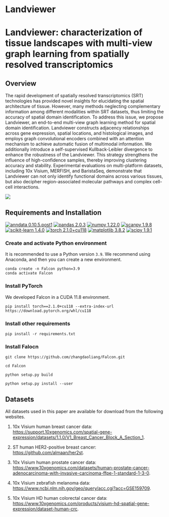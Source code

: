 # Landviewer
# Landviewer: characterization of tissue landscapes with multi-view graph learning from spatially resolved transcriptomics

## Overview
The rapid development of spatially resolved transcriptomics (SRT) technologies has provided novel insights for elucidating the spatial architecture of tissue. However, many methods neglecting complementary information among different modalities within SRT datasets, thus limiting the accuracy of spatial domain identification. To address this issue, we propose Landviewer, an end-to-end multi-view graph learning method for spatial domain identification. Landviewer constructs adjacency relationships across gene expression, spatial locations, and histological images, and employs graph convolutional encoders combined with an attention mechanism to achieve automatic fusion of multimodal information. We additionally introduce a self-supervised Kullback-Leibler divergence to enhance the robustness of the Landviewer. This strategy strengthens the influence of high-confidence samples, thereby improving clustering accuracy and stability. Experimental evaluations on multi-platform datasets, including 10x Visium, MERFISH, and BaristaSeq, demonstrate that Landviewer can not only identify functional domains across various tissues, but also decipher region-associated molecular pathways and complex cell-cell interactions.

![](./Falcon_overview.png)

## Requirements and Installation
[![anndata 0.10.5.post1](https://img.shields.io/badge/anndata-0.10.5.post1-success)](https://pypi.org/project/anndata/) [![pandas 2.0.3](https://img.shields.io/badge/pandas-2.0.3-important)](https://pypi.org/project/pandas/) [![numpy 1.22.0](https://img.shields.io/badge/numpy-1.22.0-critical)](https://pypi.org/project/numpy/1.22.0/) [![scanpy 1.9.8](https://img.shields.io/badge/scanpy-1.9.8-informational)](https://pypi.org/project/scanpy/) [![scikit-learn 1.4.0](https://img.shields.io/badge/scikit--learn-1.4.0-blueviolet)](https://github.com/scikit-learn/scikit-learn/)  [![torch 2.1.0+cu118](https://img.shields.io/badge/torch-2.1.0%2Bcu118-ff69b4)](https://pytorch.org/get-started/locally/) [![matplotlib 3.8.2](https://img.shields.io/badge/matplotlib-3.8.2-purple)](https://pypi.org/project/matplotlib/) [![scipy 1.9.1](https://img.shields.io/badge/scipy-1.9.1-9cf)](https://pypi.org/project/scipy/1.9.1/) 

### Create and activate Python environment
It is recommended to use a Python version  `3.9`. We recommend using Anaconda, and then you can create a new environment.
```
conda create -n Falcon python=3.9
conda activate Falcon
```

### Install PyTorch
We developed Falcon in a CUDA 11.8 environment.
```
pip install torch==2.1.0+cu118 --extra-index-url https://download.pytorch.org/whl/cu118
```

### Install other requirements
```
pip install -r requirements.txt
```
### Install Falocn
```
git clone https://github.com/zhangdaoliang/Falcon.git

cd Falcon

python setup.py build

python setup.py install --user
```

## Datasets
All datasets used in this paper are available for download from the following websites. 

1. 10x Visium human breast cancer data: https://support.10xgenomics.com/spatial-gene-expression/datasets/1.1.0/V1_Breast_Cancer_Block_A_Section_1.

2. ST human HER2-positive breast cancer: https://github.com/almaan/her2st.

3. 10x Visium human prostate cancer data: https://www.10xgenomics.com/datasets/human-prostate-cancer-adenocarcinoma-with-invasive-carcinoma-ffpe-1-standard-1-3-0.

4. 10x Visium zebrafish melanoma data: https://www.ncbi.nlm.nih.gov/geo/query/acc.cgi?acc=GSE159709.

5. 10x Visium HD human colorectal cancer data: https://www.10xgenomics.com/products/visium-hd-spatial-gene-expression/dataset-human-crc.
